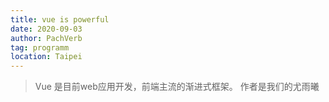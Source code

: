 ```yaml
---
title: vue is powerful
date: 2020-09-03
author: PachVerb
tag: programm
location: Taipei
---
```

>Vue 是目前web应用开发，前端主流的渐进式框架。 作者是我们的尤雨曦